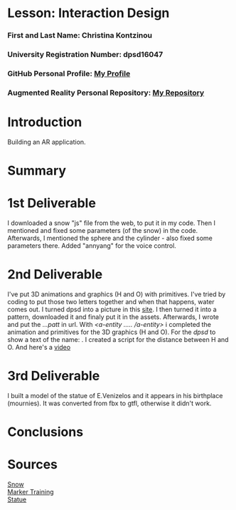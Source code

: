 # Lesson: Interaction Design

### First and Last Name: Christina Kontzinou
### University Registration Number: dpsd16047
### GitHub Personal Profile: [My Profile](https://github.com/dpsd16047)
### Augmented Reality Personal Repository: [My Repository](https://github.com/dpsd16047/Augmented-Reality)

# Introduction
Building an AR application.

# Summary


# 1st Deliverable
I downloaded a snow "js" file from the web, to put it in my code. Then I mentioned and fixed some parameters (of the snow) in the code. Afterwards, I mentioned the sphere and the cylinder - also fixed some parameters there. Added "annyang" for the voice control.

# 2nd Deliverable  
I've put 3D animations and graphics (H and O) with primitives. I've tried by coding to put those two letters together and when that happens, water comes out. I turned dpsd into a picture in this [site](https://jeromeetienne.github.io/AR.js/three.js/examples/marker-training/examples/generator.html?fbclid=IwAR2pgZdQl2eIMTjEwg90Ikrt5xyodSl80h8e89vuGiUbsrCmwLerEWWLenk). I then turned it into a pattern, downloaded it and finaly put it in the assets. Afterwards, I wrote *<a-marker type='pattern' url='assets\pattern-card-O.patt'>* and put the *...patt* in url. With *<a-entity ..... /a-entity>* i completed the animation and primitives for the 3D graphics (H and O). For the *dpsd* to show a text of the name: <a-text value="Christina Kontzinou" scale="2 2 1" position="0 0 0">. I created a script for the distance between H and O. And here's a [video](https://user-images.githubusercontent.com/100679305/168383478-8e5bb0f8-e4f2-4e18-87db-62e428048630.mp4)  

# 3rd Deliverable  
I built a model of the statue of E.Venizelos and it appears in his birthplace (mournies). It was converted from fbx to gtfl, otherwise it didn't work. 

  
# Conclusions


# Sources
[Snow](https://www.cssscript.com/winter-snow-animation/)  
[Marker Training](https://jeromeetienne.github.io/AR.js/three.js/examples/marker-training/examples/generator.html?fbclid=IwAR2pgZdQl2eIMTjEwg90Ikrt5xyodSl80h8e89vuGiUbsrCmwLerEWWLenk)  
[Statue](https://sketchfab.com/3d-models/vennew-346039daef2c472e83d26b78ee72393b)
